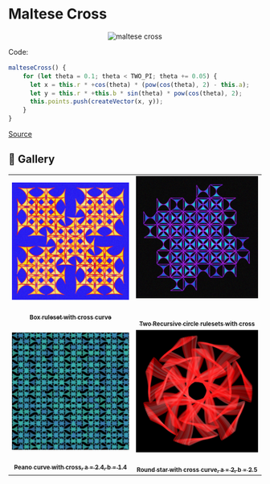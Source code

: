 # Maltese Cross

<p align="center"><img src="../assets/shape_images/cross.jpg" alt="maltese cross" width="300px"></p>

Code:

```JavaScript
malteseCross() {
    for (let theta = 0.1; theta < TWO_PI; theta += 0.05) {
      let x = this.r * +cos(theta) * (pow(cos(theta), 2) - this.a);
      let y = this.r * +this.b * sin(theta) * pow(cos(theta), 2);
      this.points.push(createVector(x, y));
    }
}
```

[Source](https://mathcurve.com/courbes2d.gb/croixdemalte/croixdemalte.shtml)

## 🌄 Gallery

<!-- IMAGE-LIST:START - Do not remove or modify this section -->
<!-- prettier-ignore-start -->
<!-- markdownlint-disable -->
<table>
  <tbody>
   <tr>
     <td align="center"><a href=""> <img class="img" src="../assets/Ruleset-shape-examples/box-cross.jpg" alt="Box ruleset with cross curve" style="vertical-align:top;" width="500" /><br /><sub><b><br/>Box ruleset with cross curve</b></sub></a></td>
     <td align="center"><a href=""> <img class="img" src="../assets/Ruleset-shape-examples/cross-cross.jpg" alt="Recursive circles with cross" style=" display: block;
    margin-left: auto;
    margin-right: auto;" width="500" /><br /><sub><b><br/>Two Recursive circle rulesets with cross</b></sub></a></td>
    </tr>
    <tr>
     <td align="center"><a href=""> <img class="img" src="../assets/Ruleset-shape-examples/peano-curve-cross.jpg" alt="Peano curve with cross" style="vertical-align:top;" width="500" /><br /><sub><b><br/>Peano curve with cross, a = 2.4, b = 1.4</b></sub></a></td>
    <td align="center"><a href=""> <img class="img" src="../assets/Ruleset-shape-examples/rounded-star-cross.jpg" alt="Round star with cross curve" style="vertical-align:top;" width="500" /><br /><sub><b><br/>Round star with cross curve, a = 2, b = 2.5</b></sub></a></td>
 </tbody>
</table>

<!-- markdownlint-restore -->
<!-- prettier-ignore-end -->

<!-- IMAGE-LIST:END -->
